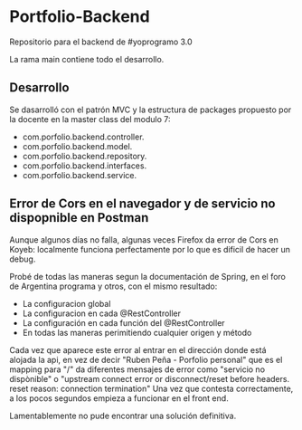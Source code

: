 # Portfolio-Backend

Repositorio para el backend de #yoprogramo 3.0

La rama main contiene todo el desarrollo.

## Desarrollo
Se dasarrolló con el patrón MVC y la estructura de packages propuesto por la docente en la master class del modulo 7:

- com.porfolio.backend.controller.
- com.porfolio.backend.model.
- com.porfolio.backend.repository.
- com.porfolio.backend.interfaces.
- com.porfolio.backend.service.

## Error de Cors en el navegador y de servicio no dispopnible en Postman

Aunque algunos días no falla, algunas veces Firefox da error de Cors en Koyeb: localmente funciona perfectamente por lo que es dificil de hacer un debug.

Probé de todas las maneras segun la documentación de Spring, en el foro de Argentina programa y otros, con el mismo resultado:

- La configuracion global
- La configuracion en cada @RestController
- La configuración en cada función del @RestController
- En todas las maneras perimitiendo cualquier origen y método

Cada vez que aparece este error al entrar en el dirección donde está alojada la api, en vez de decir "Ruben Peña - Porfolio personal" que es el mapping para "/" da diferentes mensajes de error como "servicio no dispònible" o "upstream connect error or disconnect/reset before headers. reset reason: connection termination"
Una vez que contesta correctamente, a los pocos segundos empieza a funcionar en el front end.

Lamentablemente no pude encontrar una solución definitiva.
